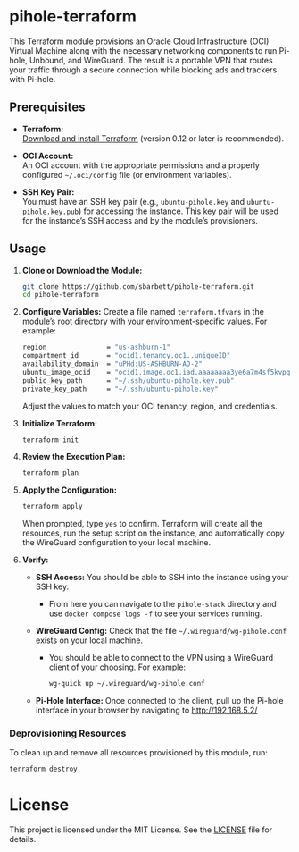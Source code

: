 # pihole-terraform

This Terraform module provisions an Oracle Cloud Infrastructure (OCI) Virtual Machine along with the necessary networking components to run Pi-hole, Unbound, and WireGuard. The result is a portable VPN that routes your traffic through a secure connection while blocking ads and trackers with Pi-hole.

## Prerequisites

- **Terraform:**  
  [Download and install Terraform](https://www.terraform.io/downloads.html) (version 0.12 or later is recommended).

- **OCI Account:**  
  An OCI account with the appropriate permissions and a properly configured `~/.oci/config` file (or environment variables).

- **SSH Key Pair:**  
  You must have an SSH key pair (e.g., `ubuntu-pihole.key` and `ubuntu-pihole.key.pub`) for accessing the instance. This key pair will be used for the instance’s SSH access and by the module’s provisioners.

## Usage

1. **Clone or Download the Module:**

   ```bash
   git clone https://github.com/sbarbett/pihole-terraform.git
   cd pihole-terraform
   ```

2. **Configure Variables:**
   Create a file named `terraform.tfvars` in the module’s root directory with your environment-specific values. For example:

   ```bash
   region               = "us-ashburn-1"
   compartment_id       = "ocid1.tenancy.oc1..uniqueID"
   availability_domain  = "uPHd:US-ASHBURN-AD-2"
   ubuntu_image_ocid    = "ocid1.image.oc1.iad.aaaaaaaa3ye6a7m4sf5kvpqp2n5qwuorjnomdsdwv2udi74owkpveaepw7lq"
   public_key_path      = "~/.ssh/ubuntu-pihole.key.pub"
   private_key_path     = "~/.ssh/ubuntu-pihole.key"
   ```

   Adjust the values to match your OCI tenancy, region, and credentials.

3. **Initialize Terraform:**

   ```bash
   terraform init
   ```

4. **Review the Execution Plan:**

   ```bash
   terraform plan
   ```

5. **Apply the Configuration:**

   ```bash
   terraform apply
   ```

   When prompted, type `yes` to confirm. Terraform will create all the resources, run the setup script on the instance, and automatically copy the WireGuard configuration to your local machine.

6. **Verify:**

   * **SSH Access:** You should be able to SSH into the instance using your SSH key.
      - From here you can navigate to the `pihole-stack` directory and use `docker compose logs -f` to see your services running.
   * **WireGuard Config:** Check that the file `~/.wireguard/wg-pihole.conf` exists on your local machine.
      - You should be able to connect to the VPN using a WireGuard client of your choosing. For example:

         ```bash
         wg-quick up ~/.wireguard/wg-pihole.conf
         ```

   * **Pi-Hole Interface:** Once connected to the client, pull up the Pi-hole interface in your browser by navigating to http://192.168.5.2/

### Deprovisioning Resources

To clean up and remove all resources provisioned by this module, run:

```bash
terraform destroy
```

# License

This project is licensed under the MIT License. See the [LICENSE](./LICENSE) file for details.